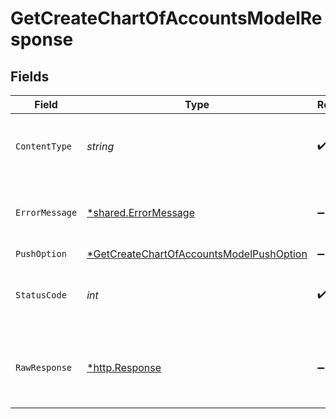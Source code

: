 # GetCreateChartOfAccountsModelResponse


## Fields

| Field                                                                                                          | Type                                                                                                           | Required                                                                                                       | Description                                                                                                    |
| -------------------------------------------------------------------------------------------------------------- | -------------------------------------------------------------------------------------------------------------- | -------------------------------------------------------------------------------------------------------------- | -------------------------------------------------------------------------------------------------------------- |
| `ContentType`                                                                                                  | *string*                                                                                                       | :heavy_check_mark:                                                                                             | HTTP response content type for this operation                                                                  |
| `ErrorMessage`                                                                                                 | [*shared.ErrorMessage](../../models/shared/errormessage.md)                                                    | :heavy_minus_sign:                                                                                             | Your API request was not properly authorized.                                                                  |
| `PushOption`                                                                                                   | [*GetCreateChartOfAccountsModelPushOption](../../models/operations/getcreatechartofaccountsmodelpushoption.md) | :heavy_minus_sign:                                                                                             | OK                                                                                                             |
| `StatusCode`                                                                                                   | *int*                                                                                                          | :heavy_check_mark:                                                                                             | HTTP response status code for this operation                                                                   |
| `RawResponse`                                                                                                  | [*http.Response](https://pkg.go.dev/net/http#Response)                                                         | :heavy_minus_sign:                                                                                             | Raw HTTP response; suitable for custom response parsing                                                        |